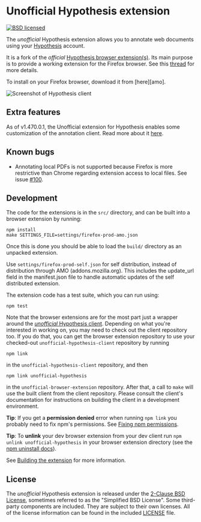 Unofficial Hypothesis extension
===============================

<!-- [![Build status](https://img.shields.io/travis/hypothesis/browser-extension/master.svg)][travis] -->
[![BSD licensed](https://img.shields.io/badge/license-BSD-blue.svg)][license]

<!-- [travis]: https://travis-ci.org/hypothesis/browser-extension
[irc]: https://www.irccloud.com/invite?channel=%23hypothes.is&amp;hostname=irc.freenode.net&amp;port=6667&amp;ssl=1 -->
[license]: https://github.com/diegodlh/unofficial-hypothesis-extension/blob/master/LICENSE

The *unofficial* Hypothesis extension allows you to annotate web documents using your
[Hypothesis][service] account.

It is a fork of the *official* [Hypothesis browser extension(s)](https://github.com/hypothesis/browser-extension).
Its main purpose is to provide a working extension for the Firefox browser. See this [thread](https://github.com/hypothesis/browser-extension/issues/310) for more details.

To install on your Firefox browser, download it from [here][amo].

![Screenshot of Hypothesis client](/images/screenshot.png?raw=true)

[service]: https://hypothes.is

Extra features
-----------
As of v1.470.0.1, the Unofficial extension for Hypothesis enables some customization
of the annotation client. Read more about it [here][extra-features].

[extra-features]: docs/extra-features.md

Known bugs
-----------

* Annotating local PDFs is not supported because Firefox is more restrictive than Chrome regarding extension access to local files. See issue [#100](https://github.com/hypothesis/browser-extension/issues/100).

Development
-----------

The code for the extensions is in the `src/` directory, and can be built into a
browser extension by running:

    npm install
    make SETTINGS_FILE=settings/firefox-prod-amo.json

Once this is done you should be able to load the `build/` directory as an
unpacked extension.

Use `settings/firefox-prod-self.json` for self distribution, instead of distribution through AMO (addons.mozilla.org).
This includes the update_url field in the manifest.json file to handle automatic updates of the self distributed extension.

The extension code has a test suite, which you can run using:

    npm test

Note that the browser extensions are for the most part just a wrapper around the
[*unofficial* Hypothesis client][unofficial-client]. Depending on what you're interested in working on,
you may need to check out the client repository too. If you do that, you can get
the browser extension repository to use your checked-out `unofficial-hypothesis-client` repository by
running

    npm link

in the `unofficial-hypothesis-client` repository, and then

    npm link unofficial-hypothesis

in the `unofficial-browser-extension` repository. After that, a call to `make` will use the
built client from the client repository. Please consult the client's
documentation for instructions on building the client in a development
environment.

**Tip**: If you get a **permission denied** error when running `npm link`
you probably need to fix npm's permissions. See
[Fixing npm permissions](https://docs.npmjs.com/getting-started/fixing-npm-permissions).

**Tip**: To **unlink** your dev browser extension from your dev client run
`npm unlink unofficial-hypothesis` in your browser extension directory
(see the [npm uninstall docs](https://docs.npmjs.com/cli/uninstall)).

See [Building the extension](docs/building.md) for more information.

[unofficial-client]: https://github.com/diegodlh/unofficial-hypothesis-client/

License
-------

The *unofficial* Hypothesis extension is released under the [2-Clause BSD
License][bsd2c], sometimes referred to as the "Simplified BSD License". Some
third-party components are included. They are subject to their own licenses. All
of the license information can be found in the included [LICENSE][license] file.

[bsd2c]: http://www.opensource.org/licenses/BSD-2-Clause
[license]: https://github.com/diegodlh/unofficial-hypothesis-extension/blob/master/LICENSE

